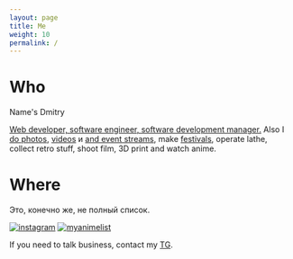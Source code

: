 ```yaml
---
layout: page
title: Me
weight: 10
permalink: /
---
```


# Who
Name's Dmitry

<a href="https://career.habr.com/artyfarty">Web developer, software engineer, software development manager.</a> Also I <a href="http://instagram.com/molecula" title="instagram">do photos</a>, <a href="https://www.youtube.com/channel/UCEfbYNDwwvHzfHuo3VAba2Q">videos</a> и <a href="https://www.youtube.com/channel/UCYPpar8eQ-Jt0W80s6keA2w">and event streams</a>, make <a href="https://vk.com/supersoniccon">festivals</a>, operate lathe, collect retro stuff, shoot film, 3D print and watch anime.

# Where
Это, конечно же, не полный список. 

<div class="favicons">
<a href="http://instagram.com/molecula" title="instagram"><img src="https://www.instagram.com/static/images/ico/apple-touch-icon-76x76-precomposed.png/4272e394f5ad.pngg" alt="instagram"></a>
<a href="http://myanimelist.net/animelist/artyfarty" title="MyAnimeList"><img alt="myanimelist" src="https://cdn.myanimelist.net/images/favicon.ico" /></a>
</div>


If you need to talk business, contact my [TG](https://telegram.me/artyfarty).